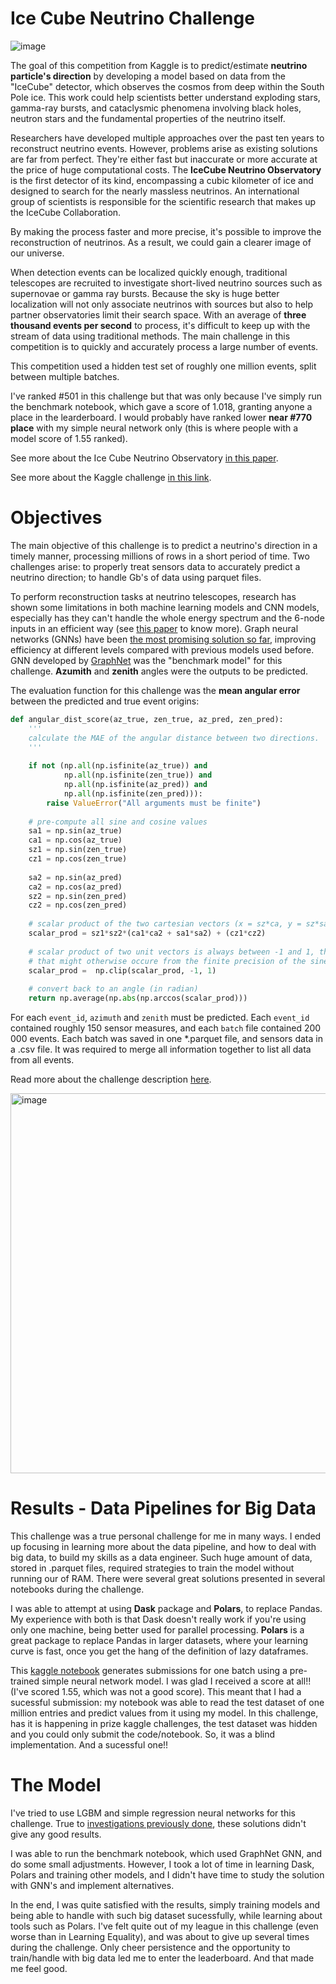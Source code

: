 # Ice Cube Neutrino Challenge

![image](https://res.cloudinary.com/icecube/image/upload/c_crop,g_south,h_500,w_2000/v1667419670/Header_HomeA_2000.jpg)

The goal of this competition from Kaggle is to predict/estimate **neutrino particle's direction** by developing a model based on data from the "IceCube" detector, which observes the cosmos from deep within the South Pole ice. This work could help scientists better understand exploding stars, gamma-ray bursts, and cataclysmic phenomena involving black holes, neutron stars and the fundamental properties of the neutrino itself.

Researchers have developed multiple approaches over the past ten years to reconstruct neutrino events. However, problems arise as existing solutions are far from perfect. They're either fast but inaccurate or more accurate at the price of huge computational costs. The **IceCube Neutrino Observatory** is the first detector of its kind, encompassing a cubic kilometer of ice and designed to search for the nearly massless neutrinos. An international group of scientists is responsible for the scientific research that makes up the IceCube Collaboration.

By making the process faster and more precise, it's possible to improve the reconstruction of neutrinos. As a result, we could gain a clearer image of our universe.

When detection events can be localized quickly enough, traditional telescopes are recruited to investigate short-lived neutrino sources such as supernovae or gamma ray bursts. Because the sky is huge better localization will not only associate neutrinos with sources but also to help partner observatories limit their search space. With an average of **three thousand events per second** to process, it's difficult to keep up with the stream of data using traditional methods. The main challenge in this competition is to quickly and accurately process a large number of events.

This competition used a hidden test set of roughly one million events, split between multiple batches.

I've ranked #501 in this challenge but that was only because I've simply run the benchmark notebook, which gave a score of 1.018, granting anyone a place in the learderboard. I would probably have ranked lower **near #770 place** with my simple neural network only (this is where people with a model score of 1.55 ranked).  

See more about the Ice Cube Neutrino Observatory [in this paper](https://arxiv.org/abs/1612.05093). 

See more about the Kaggle challenge [in this link](https://www.kaggle.com/competitions/icecube-neutrinos-in-deep-ice/overview).

# Objectives

The main objective of this challenge is to predict a neutrino's direction in a timely manner, processing millions of rows in a short period of time. Two challenges arise: to properly treat sensors data to accurately predict a neutrino direction; to handle Gb's of data using parquet files.

To perform reconstruction tasks at neutrino telescopes, research has shown some limitations in both machine learning models and CNN models, especially has they can't handle the whole energy spectrum and the 6-node inputs in an efficient way (see [this paper](https://iopscience.iop.org/article/10.1088/1748-0221/17/11/P11003/pdf) to know more). Graph neural networks (GNNs) have been [the most promising solution so far](https://arxiv.org/abs/2210.12194), improving efficiency at different levels compared with previous models used before. 
GNN developed by [GraphNet](https://github.com/graphnet-team/graphnet) was the "benchmark model" for this challenge. 
**Azumith** and **zenith** angles were the outputs to be predicted.

The evaluation function for this challenge was the **mean angular error** between the predicted and true event origins:

```python
def angular_dist_score(az_true, zen_true, az_pred, zen_pred):
    '''
    calculate the MAE of the angular distance between two directions.
    '''
    
    if not (np.all(np.isfinite(az_true)) and
            np.all(np.isfinite(zen_true)) and
            np.all(np.isfinite(az_pred)) and
            np.all(np.isfinite(zen_pred))):
        raise ValueError("All arguments must be finite")
    
    # pre-compute all sine and cosine values
    sa1 = np.sin(az_true)
    ca1 = np.cos(az_true)
    sz1 = np.sin(zen_true)
    cz1 = np.cos(zen_true)
    
    sa2 = np.sin(az_pred)
    ca2 = np.cos(az_pred)
    sz2 = np.sin(zen_pred)
    cz2 = np.cos(zen_pred)
    
    # scalar product of the two cartesian vectors (x = sz*ca, y = sz*sa, z = cz)
    scalar_prod = sz1*sz2*(ca1*ca2 + sa1*sa2) + (cz1*cz2)
    
    # scalar product of two unit vectors is always between -1 and 1, this is against nummerical instability
    # that might otherwise occure from the finite precision of the sine and cosine functions
    scalar_prod =  np.clip(scalar_prod, -1, 1)
    
    # convert back to an angle (in radian)
    return np.average(np.abs(np.arccos(scalar_prod)))
```

For each ```event_id```, ```azimuth``` and ```zenith``` must be predicted. Each ```event_id``` contained roughly 150 sensor measures, and each ```batch``` file contained 200 000 events. Each batch was saved in one \*.parquet file, and sensors data in a .csv file. It was required to merge all information together to list all data from all events.

Read more about the challenge description [here](https://www.kaggle.com/competitions/icecube-neutrinos-in-deep-ice).

<img width="608" alt="image" src="https://github.com/sofiammatias/ice-cube-neutrinos/assets/114782592/2f217780-eb53-4984-b96e-6be40a4018f3">

# Results - Data Pipelines for Big Data

This challenge was a true personal challenge for me in many ways. I ended up focusing in learning more about the data pipeline, and how to deal with big data, to build my skills as a data engineer. Such huge amount of data, stored in .parquet files, required strategies to train the model without running our of RAM. There were several great solutions presented in several notebooks during the challenge. 

I was able to attempt at using **Dask** package and **Polars**, to replace Pandas. My experience with both is that Dask doesn't really work if you're using only one machine, being better used for parallel processing. **Polars** is a great package to replace Pandas in larger datasets, where your learning curve is fast, once you get the hang of the definition of lazy dataframes. 

This [kaggle notebook](https://www.kaggle.com/code/sofiamatias/icecube-predictions-simple-nn) generates submissions for one batch using a pre-trained simple neural network model. I was glad I received a score at all!! (I've scored 1.55, which was not a good score). This meant that I had a sucessful submission: my notebook was able to read the test dataset of one million entries and predict values from it using my model. In this challenge, has it is happening in prize kaggle challenges, the test dataset was hidden and you could only submit the code/notebook. So, it was a blind implementation. And a sucessful one!!

# The Model

I've tried to use LGBM and simple regression neural networks for this challenge. True to [investigations previously done](https://iopscience.iop.org/article/10.1088/1748-0221/17/11/P11003/pdf), these solutions didn't give any good results.

I was able to run the benchmark notebook, which used GraphNet GNN, and do some small adjustments. However, I took a lot of time in learning Dask, Polars and training other models, and I didn't have time to study the solution with GNN's and implement alternatives.

In the end, I was quite satisfied with the results, simply training models and being able to handle with such big dataset sucessfully, while learning about tools such as Polars. I've felt quite out of my league in this challenge (even worse than in Learning Equality), and was about to give up several times during the challenge. Only cheer persistence and the opportunity to train/handle with big data led me to enter the leaderboard. And that made me feel good.
